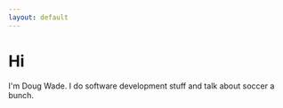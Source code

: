 ```yaml
---
layout: default
---
```


# Hi

I'm Doug Wade. I do software development stuff and talk about soccer a bunch.

